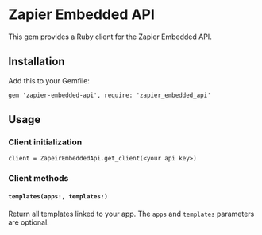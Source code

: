 # Zapier Embedded API

This gem provides a Ruby client for the Zapier Embedded API.

## Installation
Add this to your Gemfile:

`gem 'zapier-embedded-api', require: 'zapier_embedded_api'`

## Usage

### Client initialization

`client = ZapeirEmbeddedApi.get_client(<your api key>)`

### Client methods

#### `templates(apps:, templates:)`
Return all templates linked to your app. The `apps` and `templates` parameters are optional.
